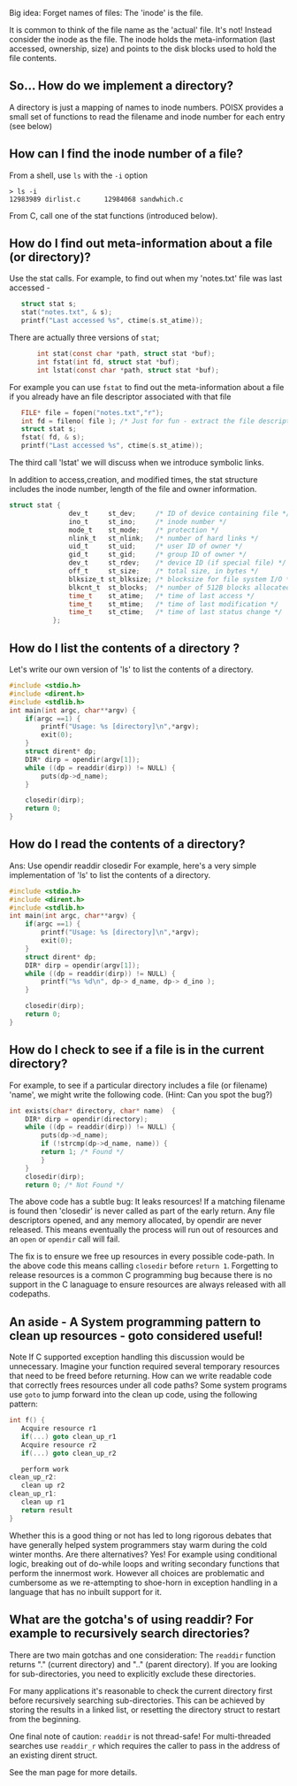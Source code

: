 Big idea: Forget names of files: The 'inode' is the file.  

It is common to think of the file name as the 'actual' file. It's not! Instead consider the inode as the file. The inode holds the meta-information (last accessed, ownership, size) and points to the disk blocks used to hold the file contents.

## So... How do we implement a directory?
A directory is just a mapping of names to inode numbers.
POISX provides a small set of functions to read the filename and inode number for each entry (see below)

## How can I find the inode number of a file?
From a shell, use `ls` with the `-i` option

```
> ls -i
12983989 dirlist.c		12984068 sandwhich.c
```

From C, call one of the stat functions (introduced below).

## How do I find out meta-information about a file (or directory)?
Use the stat calls. For example, to find out when my 'notes.txt' file was last accessed -
```C
   struct stat s;
   stat("notes.txt", & s);
   printf("Last accessed %s", ctime(s.st_atime));
```
There are actually three versions of `stat`;

```C
       int stat(const char *path, struct stat *buf);
       int fstat(int fd, struct stat *buf);
       int lstat(const char *path, struct stat *buf);
```

For example you can use `fstat` to find out the meta-information about a file if you already have an file descriptor associated with that file
```C
   FILE* file = fopen("notes.txt","r");
   int fd = fileno( file ); /* Just for fun - extract the file descriptor from a C FILE struct */
   struct stat s;
   fstat( fd, & s);
   printf("Last accessed %s", ctime(s.st_atime));
```

The third call 'lstat' we will discuss when we introduce symbolic links.

In addition to access,creation, and modified times, the stat structure includes the inode number, length of the file and owner information.
```C
struct stat {
               dev_t     st_dev;     /* ID of device containing file */
               ino_t     st_ino;     /* inode number */
               mode_t    st_mode;    /* protection */
               nlink_t   st_nlink;   /* number of hard links */
               uid_t     st_uid;     /* user ID of owner */
               gid_t     st_gid;     /* group ID of owner */
               dev_t     st_rdev;    /* device ID (if special file) */
               off_t     st_size;    /* total size, in bytes */
               blksize_t st_blksize; /* blocksize for file system I/O */
               blkcnt_t  st_blocks;  /* number of 512B blocks allocated */
               time_t    st_atime;   /* time of last access */
               time_t    st_mtime;   /* time of last modification */
               time_t    st_ctime;   /* time of last status change */
           };
```

## How do I list the contents of a directory ?
Let's write our own version of 'ls' to list the contents of a directory.
```C
#include <stdio.h>
#include <dirent.h>
#include <stdlib.h>
int main(int argc, char**argv) {
    if(argc ==1) {
        printf("Usage: %s [directory]\n",*argv);
        exit(0);
    }
    struct dirent* dp;
    DIR* dirp = opendir(argv[1]);
    while ((dp = readdir(dirp)) != NULL) {
        puts(dp->d_name);
    }

    closedir(dirp);
    return 0;
}
```
## How do I read the contents of a directory?
Ans: Use opendir readdir closedir
For example, here's a very simple implementation of 'ls' to list the contents of a directory.

```C
#include <stdio.h>
#include <dirent.h>
#include <stdlib.h>
int main(int argc, char**argv) {
    if(argc ==1) {
        printf("Usage: %s [directory]\n",*argv);
        exit(0);
    }
    struct dirent* dp;
    DIR* dirp = opendir(argv[1]);
    while ((dp = readdir(dirp)) != NULL) {
        printf("%s %d\n", dp-> d_name, dp-> d_ino );
    }

    closedir(dirp);
    return 0;
}
```
## How do I check to see if a file is in the current directory?
For example, to see if a particular directory includes a file (or filename) 'name', we might write the following code. (Hint: Can you spot the bug?)

```C
int exists(char* directory, char* name)  {
    DIR* dirp = opendir(directory);
    while ((dp = readdir(dirp)) != NULL) {
        puts(dp->d_name);
        if (!strcmp(dp->d_name, name)) {
 		return 1; /* Found */
        }
    }
    closedir(dirp);
    return 0; /* Not Found */
```

The above code has a subtle bug: It leaks resources! If a matching filename is found then 'closedir' is never called as part of the early return. Any file descriptors opened, and any memory allocated, by opendir are never released. This means eventually the process will run out of resources and an `open` or `opendir` call will fail.

The fix is to ensure we free up resources in every possible code-path. In the above code this means calling `closedir` before `return 1`. Forgetting to release resources is a common C programming bug because there is no support in the C lanaguage to ensure resources are always released with all codepaths.

## An aside - A System programming pattern to clean up resources - goto considered useful!
 
Note If C supported exception handling this discussion would be unnecessary.
Imagine your function required several temporary resources that need to be freed before returning.
How can we write readable code that correctly frees resources under all code paths? Some system programs use `goto` to jump forward into the clean up code, using the following pattern:
```C
int f() {
   Acquire resource r1
   if(...) goto clean_up_r1
   Acquire resource r2
   if(...) goto clean_up_r2

   perform work
clean_up_r2:
   clean up r2
clean_up_r1:
   clean up r1
   return result
}
```
Whether this is a good thing or not has led to long rigorous debates that have generally helped system programmers stay warm during the cold winter months. Are there alternatives? Yes! For example using conditional logic, breaking out of do-while loops and writing secondary functions that perform the innermost work. However all choices are problematic and cumbersome as we re-attempting to shoe-horn in exception handling in a language that has no inbuilt support for it.

## What are the gotcha's of using readdir? For example to recursively search directories?
There are two main gotchas and one consideration:
The `readdir` function returns "." (current directory) and ".." (parent directory). If you are looking for sub-directories, you need to explicitly exclude these directories.

For many applications it's reasonable to check the current directory first before recursively searching sub-directories. This can be achieved by storing the results in a linked list, or resetting the directory struct to restart from the beginning.

One final note of caution: `readdir` is not thread-safe! For multi-threaded searches use `readdir_r` which requires the caller to pass in the address of an existing dirent struct.

See the man page for more details.
